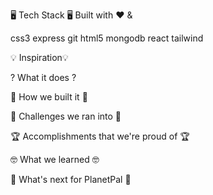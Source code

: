 🖥️ Tech Stack 🖥️
Built with ❤️ &

css3 express git html5 mongodb react tailwind

💡 Inspiration💡

? What it does ?

🔧 How we built it 🔧

🤔 Challenges we ran into 🤔

🏆 Accomplishments that we're proud of 🏆

🤓 What we learned 🤓

👀 What's next for PlanetPal 👀
